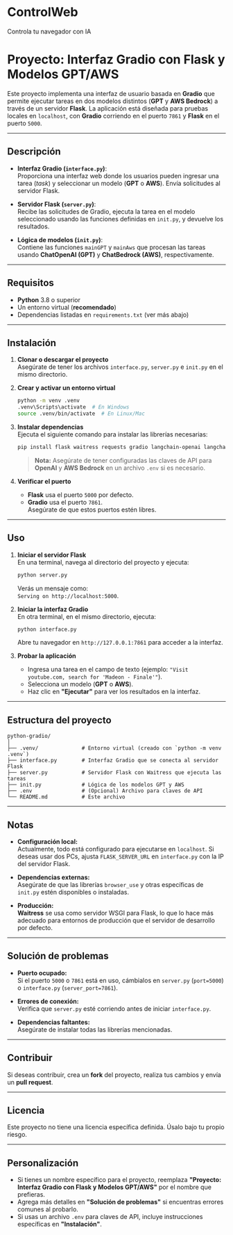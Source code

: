 # ControlWeb
Controla tu navegador con IA 


# **Proyecto: Interfaz Gradio con Flask y Modelos GPT/AWS**

Este proyecto implementa una interfaz de usuario basada en **Gradio** que permite ejecutar tareas en dos modelos distintos (**GPT** y **AWS Bedrock**) a través de un servidor **Flask**. La aplicación está diseñada para pruebas locales en `localhost`, con **Gradio** corriendo en el puerto `7861` y **Flask** en el puerto `5000`.

---

## **Descripción**

- **Interfaz Gradio (`interface.py`)**:  
    Proporciona una interfaz web donde los usuarios pueden ingresar una tarea (*task*) y seleccionar un modelo (**GPT** o **AWS**). Envía solicitudes al servidor Flask.

- **Servidor Flask (`server.py`)**:  
    Recibe las solicitudes de Gradio, ejecuta la tarea en el modelo seleccionado usando las funciones definidas en `init.py`, y devuelve los resultados.

- **Lógica de modelos (`init.py`)**:  
    Contiene las funciones `mainGPT` y `mainAws` que procesan las tareas usando **ChatOpenAI (GPT)** y **ChatBedrock (AWS)**, respectivamente.

---

## **Requisitos**

- **Python** 3.8 o superior  
- Un entorno virtual (**recomendado**)  
- Dependencias listadas en `requirements.txt` (ver más abajo)

---

## **Instalación**

1. **Clonar o descargar el proyecto**  
     Asegúrate de tener los archivos `interface.py`, `server.py` e `init.py` en el mismo directorio.

2. **Crear y activar un entorno virtual**  
     ```bash
     python -m venv .venv
     .venv\Scripts\activate  # En Windows
     source .venv/bin/activate  # En Linux/Mac
     ```

3. **Instalar dependencias**  
     Ejecuta el siguiente comando para instalar las librerías necesarias:  
     ```bash
     pip install flask waitress requests gradio langchain-openai langchain-aws nest_asyncio pydantic
     ```

     > **Nota:** Asegúrate de tener configuradas las claves de API para **OpenAI** y **AWS Bedrock** en un archivo `.env` si es necesario.

4. **Verificar el puerto**  
     - **Flask** usa el puerto `5000` por defecto.  
     - **Gradio** usa el puerto `7861`.  
     Asegúrate de que estos puertos estén libres.

---

## **Uso**

1. **Iniciar el servidor Flask**  
     En una terminal, navega al directorio del proyecto y ejecuta:  
     ```bash
     python server.py
     ```
     Verás un mensaje como:  
     `Serving on http://localhost:5000`.

2. **Iniciar la interfaz Gradio**  
     En otra terminal, en el mismo directorio, ejecuta:  
     ```bash
     python interface.py
     ```
     Abre tu navegador en `http://127.0.0.1:7861` para acceder a la interfaz.

3. **Probar la aplicación**  
     - Ingresa una tarea en el campo de texto (ejemplo: `"Visit youtube.com, search for 'Madeon - Finale'"`).  
     - Selecciona un modelo (**GPT** o **AWS**).  
     - Haz clic en **"Ejecutar"** para ver los resultados en la interfaz.

---

## **Estructura del proyecto**

```plaintext
python-gradio/
│
├── .venv/              # Entorno virtual (creado con `python -m venv .venv`)
├── interface.py        # Interfaz Gradio que se conecta al servidor Flask
├── server.py           # Servidor Flask con Waitress que ejecuta las tareas
├── init.py             # Lógica de los modelos GPT y AWS
├── .env                # (Opcional) Archivo para claves de API
└── README.md           # Este archivo
```

---

## **Notas**

- **Configuración local:**  
    Actualmente, todo está configurado para ejecutarse en `localhost`. Si deseas usar dos PCs, ajusta `FLASK_SERVER_URL` en `interface.py` con la IP del servidor Flask.

- **Dependencias externas:**  
    Asegúrate de que las librerías `browser_use` y otras específicas de `init.py` estén disponibles o instaladas.

- **Producción:**  
    **Waitress** se usa como servidor WSGI para Flask, lo que lo hace más adecuado para entornos de producción que el servidor de desarrollo por defecto.

---

## **Solución de problemas**

- **Puerto ocupado:**  
    Si el puerto `5000` o `7861` está en uso, cámbialos en `server.py` (`port=5000`) o `interface.py` (`server_port=7861`).

- **Errores de conexión:**  
    Verifica que `server.py` esté corriendo antes de iniciar `interface.py`.

- **Dependencias faltantes:**  
    Asegúrate de instalar todas las librerías mencionadas.

---

## **Contribuir**

Si deseas contribuir, crea un **fork** del proyecto, realiza tus cambios y envía un **pull request**.

---

## **Licencia**

Este proyecto no tiene una licencia específica definida. Úsalo bajo tu propio riesgo.

---

## **Personalización**

- Si tienes un nombre específico para el proyecto, reemplaza **"Proyecto: Interfaz Gradio con Flask y Modelos GPT/AWS"** por el nombre que prefieras.  
- Agrega más detalles en **"Solución de problemas"** si encuentras errores comunes al probarlo.  
- Si usas un archivo `.env` para claves de API, incluye instrucciones específicas en **"Instalación"**.
